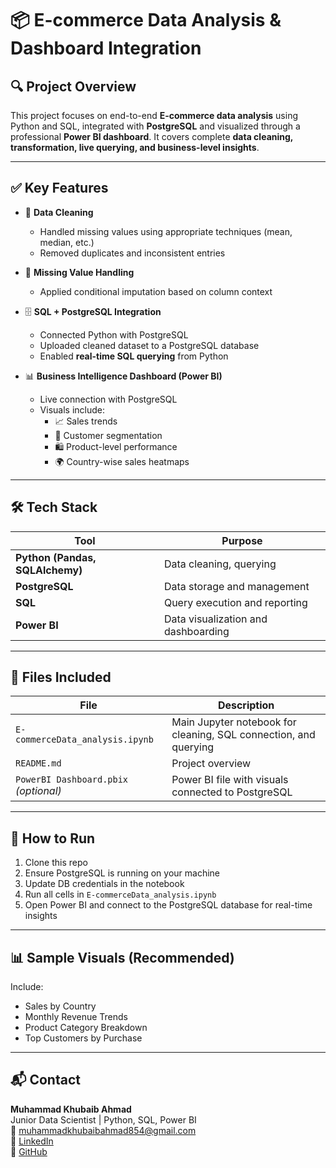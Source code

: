 # 📦 E-commerce Data Analysis & Dashboard Integration

## 🔍 Project Overview

This project focuses on end-to-end **E-commerce data analysis** using Python and SQL, integrated with **PostgreSQL** and visualized through a professional **Power BI dashboard**. It covers complete **data cleaning, transformation, live querying, and business-level insights**.

---

## ✅ Key Features

- 🔧 **Data Cleaning**  
  - Handled missing values using appropriate techniques (mean, median, etc.)
  - Removed duplicates and inconsistent entries

- 🧹 **Missing Value Handling**
  - Applied conditional imputation based on column context

- 🗄️ **SQL + PostgreSQL Integration**
  - Connected Python with PostgreSQL
  - Uploaded cleaned dataset to a PostgreSQL database
  - Enabled **real-time SQL querying** from Python

- 📊 **Business Intelligence Dashboard (Power BI)**
  - Live connection with PostgreSQL
  - Visuals include:
    - 📈 Sales trends  
    - 🧍 Customer segmentation  
    - 🛍️ Product-level performance  
    - 🌍 Country-wise sales heatmaps

---

## 🛠️ Tech Stack

| Tool | Purpose |
|------|---------|
| **Python (Pandas, SQLAlchemy)** | Data cleaning, querying |
| **PostgreSQL** | Data storage and management |
| **SQL** | Query execution and reporting |
| **Power BI** | Data visualization and dashboarding |

---

## 📂 Files Included

| File | Description |
|------|-------------|
| `E-commerceData_analysis.ipynb` | Main Jupyter notebook for cleaning, SQL connection, and querying |
| `README.md` | Project overview |
| `PowerBI Dashboard.pbix` *(optional)* | Power BI file with visuals connected to PostgreSQL |

---

## 🚀 How to Run

1. Clone this repo  
2. Ensure PostgreSQL is running on your machine  
3. Update DB credentials in the notebook  
4. Run all cells in `E-commerceData_analysis.ipynb`  
5. Open Power BI and connect to the PostgreSQL database for real-time insights

---

## 📊 Sample Visuals (Recommended)

Include:
- Sales by Country  
- Monthly Revenue Trends  
- Product Category Breakdown  
- Top Customers by Purchase

---

## 📬 Contact

**Muhammad Khubaib Ahmad**  
Junior Data Scientist | Python, SQL, Power BI  
📧 muhammadkhubaibahmad854@gmail.com  
🔗 [LinkedIn](https://www.linkedin.com/in/muhammadkhubaibahmad)  
🔗 [GitHub](https://github.com/Khubaib8281)
